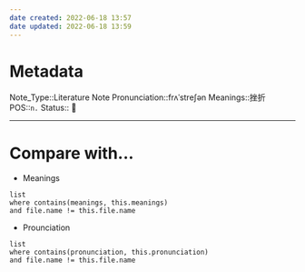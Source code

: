 ```yaml
---
date created: 2022-06-18 13:57
date updated: 2022-06-18 13:59
---
```

# Metadata

Note_Type::Literature Note
Pronunciation::frʌˈstreʃən
Meanings::挫折
POS::`n.`
Status:: 👶

---

# Compare with...

- Meanings

```dataview
list
where contains(meanings, this.meanings)
and file.name != this.file.name
```

- Prounciation

```dataview
list
where contains(pronunciation, this.pronunciation)
and file.name != this.file.name
```
